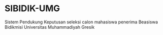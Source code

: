 # SIBIDIK-UMG
Sistem Pendukung Keputusan seleksi calon mahasiswa penerima Beasiswa Bidikmisi Universitas Muhammadiyah Gresik
